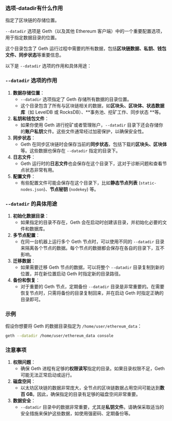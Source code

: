### 选项-datadir有什么作用

指定了区块链的存储位置。

`--datadir` 选项是 Geth（以及其他 Ethereum 客户端）中的一个重要配置选项，用于指定数据目录的位置。

这个目录包含了 Geth 运行过程中需要的所有数据，包括**区块链数据、私钥、钱包文件、同步状态**等重要信息。

以下是 `--datadir` 选项的作用和具体用途：

### `--datadir` 选项的作用

1. **数据存储位置**：
    - `--datadir` 选项指定了 Geth 存储所有数据的目录位置。
    - 这个目录包含了所有与区块链相关的数据，如**区块头、区块体、状态数据库**（如 LevelDB 或 RocksDB）、**事务池、挖矿工作、同步状态
      **等。
2. **私钥和钱包文件**：
    - 如果你使用 Geth 进行挖矿或者管理账户，`--datadir` 目录下还会存储你的**账户私钥**文件。这些文件通常经过加密保护，以确保安全性。
3. **同步状态**：
    - Geth 在同步区块链时会保存当前的**同步状态**，包括下载的**区块头、区块体**等。这些数据也保存在 `--datadir` 指定的目录下。
4. **日志文件**：
    - Geth 运行时的**日志文件**也会保存在这个目录下，这对于诊断问题和查看节点状态非常有用。
5. **配置文件**：
    - 有些配置文件可能会保存在这个目录下，比如**静态节点列表** (`static-nodes.json`)、**节点秘钥** (`nodekey`) 等。

### `--datadir` 的具体用途

1. **初始化数据目录**：
    - 如果指定的目录不存在，Geth 会在启动时创建该目录，并初始化必要的文件和数据库。
2. **多节点配置**：
    - 在同一台机器上运行多个 Geth 节点时，可以使用不同的 `--datadir` 目录来隔离各个节点的数据。每个节点的数据都会保存在各自的目录下，互不影响。
3. **迁移数据**：
    - 如果需要迁移 Geth 节点的数据，可以将整个 `--datadir` 目录复制到新的位置，并在新位置启动 Geth 时指定新的目录路径。
4. **备份和恢复**：
    - 对于重要的 Geth 节点，定期备份 `--datadir` 目录是非常重要的。在需要恢复节点时，只需将备份的目录复制回来，并在启动 Geth
      时指定正确的目录即可。

### 示例

假设你想要将 Geth 的数据目录指定为 `/home/user/ethereum_data`：

```sh
geth --datadir /home/user/ethereum_data console
```

### 注意事项

1. **权限问题**：
    - 确保 Geth 进程有足够的**权限读写**指定的目录。如果目录权限不足，Geth 可能无法正常启动或运行。
2. **磁盘空间**：
    - 以太坊区块链的数据非常庞大，全节点的区块链数据占用空间可能达到**数百 GB**。因此，确保指定的目录有足够的磁盘空间非常重要。
3. **数据安全**：
    - `--datadir` 目录中的数据非常重要，尤其是**私钥文件**。请确保采取适当的安全措施来保护这些数据，如使用强密码、定期备份等。